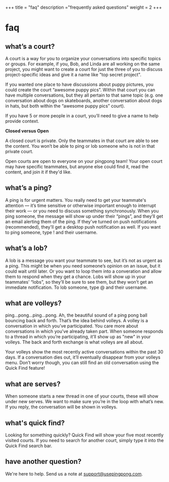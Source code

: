 +++
title = "faq"
description ="frequently asked questions"
weight = 2
+++

# faq

## what’s a court?
A court is a way for you to organize your conversations into specific topics or groups. For example, if you, Bob, and Linda are all working on the same project, you might want to create a court for just the three of you to discuss project-specific ideas and give it a name like "top secret project".

If you wanted one place to have discussions about puppy pictures, you could create the court “awesome puppy pics”. Within that court you can have multiple conversations, but they all pertain to that same topic (e.g. one conversation about dogs on skateboards, another conversation about dogs in hats, but both within the “awesome puppy pics” court).

If you have 5 or more people in a court, you’ll need to give a name to help provide context.

**Closed versus Open**

A closed court is private. Only the teammates in that court are able to see the content. You won’t be able to ping or lob someone who is not in that private court.

Open courts are open to everyone on your pingpong team! Your open court may have specific teammates, but anyone else could find it, read the content, and join it if they'd like.

## what’s a ping?
A ping is for urgent matters. You really need to get your teammate's attention — it’s time sensitive or otherwise important enough to interrupt their work — or you need to discuss something synchronously. When you ping someone, the message will show up under their “pings”, and they’ll get an email alerting them of the ping. If they've turned on push notifications (recommended), they'll get a desktop push notification as well. If you want to ping someone, type ! and their username.

## what’s a lob?
A lob is a message you want your teammate to see, but it’s not as urgent as a ping. This might be when you need someone’s opinion on an issue, but it could wait until later. Or you want to loop them into a converation and allow them to respond when they get a chance. Lobs will show up in your teammates’ “lobs”, so they’ll be sure to see them, but they won’t get an immediate notification. To lob someone, type @ and their username.

## what are volleys?
ping...pong...ping...pong. Ah, the beautiful sound of a ping pong ball bouncing back and forth. That’s the idea behind volleys. A volley is a conversation in which you’ve participated. You care more about conversations in which you’ve already taken part. When someone responds to a thread in which you’re participating, it’ll show up as "new" in your volleys. The back and forth exchange is what volleys are all about.

Your volleys show the most recently active conversations within the past 30 days. If a conversation dies out, it’ll eventually disappear from your volleys menu. Don’t worry though, you can still find an old conversation using the Quick Find feature!

## what are serves?
When someone starts a new thread in one of your courts, these will show under new serves. We want to make sure you’re in the loop with what’s new. If you reply, the conversation will be shown in volleys.

## what's quick find?
Looking for something quickly? Quick Find will show your five most recently visited courts. If you need to search for another court, simply type it into the Quick Find search bar.

## have another question?
We're here to help. Send us a note at <a class="has-text-info" href="mailto:support@usepingpong.com">support@usepingpong.com</a>.

